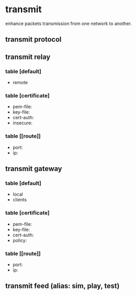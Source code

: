 # transmit

enhance packets transmission from one network to another.

## transmit protocol

## transmit relay

### table [default]

* remote

### table [certificate]

* pem-file:
* key-file:
* cert-auth:
* insecure:

### table [[route]]

* port:
* ip:

## transmit gateway

### table [default]

* local
* clients

### table [certificate]

* pem-file:
* key-file:
* cert-auth:
* policy:

### table [[route]]

* port:
* ip:


## transmit feed (alias: sim, play, test)
